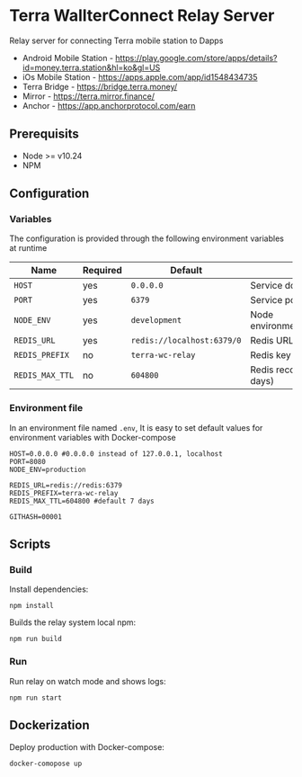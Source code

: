 # Terra WallterConnect Relay Server


Relay server for connecting Terra mobile station to Dapps 

- Android Mobile Station - https://play.google.com/store/apps/details?id=money.terra.station&hl=ko&gl=US
- iOs Mobile Station - https://apps.apple.com/app/id1548434735
- Terra Bridge - https://bridge.terra.money/
- Mirror - https://terra.mirror.finance/
- Anchor - https://app.anchorprotocol.com/earn


## Prerequisits

- Node >= v10.24
- NPM


## Configuration

### Variables

The configuration is provided through the following environment variables at runtime

| Name | Required | Default | Description |
| ---- | -------- | ------- | ----------- |
| `HOST` | yes | `0.0.0.0` | Service domain | 
| `PORT` | yes | `6379` | Service port |
| `NODE_ENV` | yes  | `development` | Node environment(development/production) |
| `REDIS_URL` | yes  | `redis://localhost:6379/0` | Redis URL (redis://host[:port]][/db]) |
| `REDIS_PREFIX` | no  | `terra-wc-relay` | Redis key prefix  |
| `REDIS_MAX_TTL` | no  | `604800` | Redis record expire second (default 7 days) |


### Environment file

In an environment file named `.env`, It is easy to set default values for environment variables with Docker-compose
```
HOST=0.0.0.0 #0.0.0.0 instead of 127.0.0.1, localhost
PORT=8080
NODE_ENV=production

REDIS_URL=redis://redis:6379
REDIS_PREFIX=terra-wc-relay
REDIS_MAX_TTL=604800 #default 7 days

GITHASH=00001
```

## Scripts

### Build

Install dependencies:

```
npm install
```

Builds the relay system local npm:

```
npm run build
```

### Run

Run relay on watch mode and shows logs:

```
npm run start
```

## Dockerization

Deploy production with Docker-compose:

```
docker-comopose up
```
